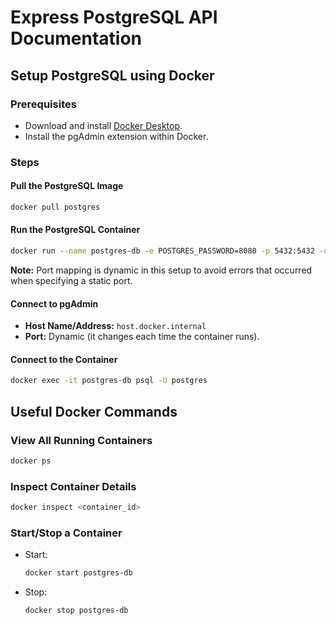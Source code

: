 # Express PostgreSQL API Documentation

## Setup PostgreSQL using Docker

### Prerequisites
- Download and install [Docker Desktop](https://www.docker.com/products/docker-desktop/).
- Install the pgAdmin extension within Docker.

### Steps

#### Pull the PostgreSQL Image
```bash
docker pull postgres
```

#### Run the PostgreSQL Container
```bash
docker run --name postgres-db -e POSTGRES_PASSWORD=8080 -p 5432:5432 -d postgres
```
**Note:** Port mapping is dynamic in this setup to avoid errors that occurred when specifying a static port.

#### Connect to pgAdmin
- **Host Name/Address:** `host.docker.internal`
- **Port:** Dynamic (it changes each time the container runs).

#### Connect to the Container
```bash
docker exec -it postgres-db psql -U postgres
```

## Useful Docker Commands

### View All Running Containers
```bash
docker ps
```

### Inspect Container Details
```bash
docker inspect <container_id>
```

### Start/Stop a Container
- Start:
  ```bash
  docker start postgres-db
  ```
- Stop:
  ```bash
  docker stop postgres-db
  ```

